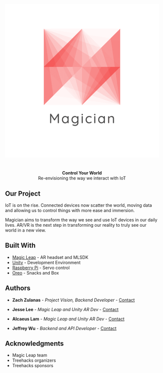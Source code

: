 <p align="center">
  <img src=Magician.png>
  
</p>

# 

<p align="center">
     <b>Control Your World</b><br>
     Re-envisioning the way we interact with IoT
</p>


## Our Project

IoT is on the rise. Connected devices now scatter the world, moving data and allowing us to control things with more ease and immersion.

Magician aims to transform the way we see and use IoT devices in our daily lives. AR/VR is the next step in transforming our reality to truly see our world in a new view.


## Built With

* [Magic Leap](https://www.magicleap.com/) - AR headset and MLSDK
* [Unity](https://unity.com/) - Development Environment
* [Raspberry Pi](https://www.raspberrypi.org/) - Servo control
* [Oreo](https://www.oreo.com/) - Snacks and Box

## Authors

* **Zach Zulanas** - *Project Vision, Backend Developer* - [Contact](https://zzulanas.com)

* **Jesse Lee** - *Magic Leap and Unity AR Dev* - [Contact](https://github.com/butler-jelee21)

* **Alcaeus Lam** - *Magic Leap and Unity AR Dev* - [Contact](https://github.com/alcaeusl)

* **Jeffrey Wu** - *Backend and API Developer* - [Contact](https://jeffrey856.github.io/myweb)

## Acknowledgments

* Magic Leap team
* Treehacks organizers
* Treehacks sponsors
